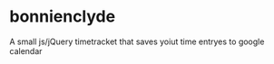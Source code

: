 bonnienclyde
============
A small js/jQuery timetracket that saves yoiut time entryes to google calendar

